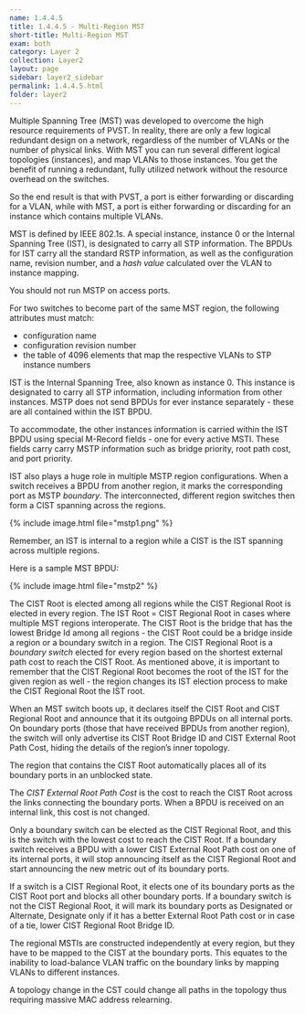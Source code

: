 ```yaml
---
name: 1.4.4.5
title: 1.4.4.5 - Multi-Region MST
short-title: Multi-Region MST
exam: both
category: Layer 2
collection: Layer2
layout: page
sidebar: layer2_sidebar
permalink: 1.4.4.5.html
folder: layer2
---
```

Multiple Spanning Tree (MST) was developed to overcome the high resource requirements of PVST. In reality, there are only a few logical redundant design on a network, regardless of the number of VLANs or the number of physical links. With MST you can run several different logical topologies (instances), and map VLANs to those instances. You get the benefit of running a redundant, fully utilized network without the resource overhead on the switches.

So the end result is that with PVST, a port is either forwarding or discarding for a VLAN, while with MST, a port is either forwarding or discarding for an instance which contains multiple VLANs.

MST is defined by IEEE 802.1s. A special instance, instance 0 or the Internal Spanning Tree (IST), is designated to carry all STP information. The BPDUs for IST carry all the standard RSTP information, as well as the configuration name, revision number, and a *hash value* calculated over the VLAN to instance mapping.

You should not run MSTP on access ports.

For two switches to become part of the same MST region, the following attributes must match:
- configuration name
- configuration revision number
- the table of 4096 elements that map the respective VLANs to STP instance numbers

IST is the Internal Spanning Tree, also known as instance 0. This instance is designated to carry all STP information, including information from other instances. MSTP does not send BPDUs for ever instance separately - these are all contained within the IST BPDU.

To accommodate, the other instances information is carried within the IST BPDU using special M-Record fields - one for every active MSTI. These fields carry carry MSTP information such as bridge priority, root path cost, and port priority.

IST also plays a huge role in multiple MSTP region configurations. When a switch receives a BPDU from another region, it marks the corresponding port as MSTP *boundary*. The interconnected, different region switches then form a CIST spanning across the regions.

{% include image.html file="mstp1.png" %}

Remember, an IST is internal to a region while a CIST is the IST spanning across multiple regions.

Here is a sample MST BPDU:

{% include image.html file="mstp2" %}

The CIST Root is elected among all regions while the CIST Regional Root is elected in every region. The IST Root = CIST Regional Root in cases where multiple MST regions interoperate. The CIST Root is the bridge that has the lowest Bridge Id among all regions - the CIST Root could be a bridge inside a region or a boundary switch in a region. The CIST Regional Root is a *boundary switch* elected for every region based on the shortest external path cost to reach the CIST Root. As mentioned above, it is important to remember that the CIST Regional Root becomes the root of the IST for the given region as well - the region changes its IST election process to make the CIST Regional Root the IST root.

When an MST switch boots up, it declares itself the CIST Root and CIST Regional Root and announce that it its outgoing BPDUs on all internal ports. On boundary ports (those that have received BPDUs from another region), the switch will only advertise its CIST Root Bridge ID and CIST External Root Path Cost, hiding the details of the region’s inner topology.

The region that contains the CIST Root automatically places all of its boundary ports in an unblocked state.

The *CIST External Root Path Cost* is the cost to reach the CIST Root across the links connecting the boundary ports. When a BPDU is received on an internal link, this cost is not changed.

Only a boundary switch can be elected as the CIST Regional Root, and this is the switch with the lowest cost to reach the CIST Root. If a boundary switch receives a BPDU with a lower CIST External Root Path cost on one of its internal ports, it will stop announcing itself as the CIST Regional Root and start announcing the new metric out of its boundary ports.

If a switch is a CIST Regional Root, it elects one of its boundary ports as the CIST Root port and blocks all other boundary ports. If a boundary switch is not the CIST Regional Root, it will mark its boundary ports as Designated or Alternate, Designate only if it has a better External Root Path cost or in case of a tie, lower CIST Regional Root Bridge ID.

The regional MSTIs are constructed independently at every region, but they have to be mapped to the CIST at the boundary ports. This equates to the inability to load-balance VLAN traffic on the boundary links by mapping VLANs to different instances.

A topology change in the CST could change all paths in the topology thus requiring massive MAC address relearning.
